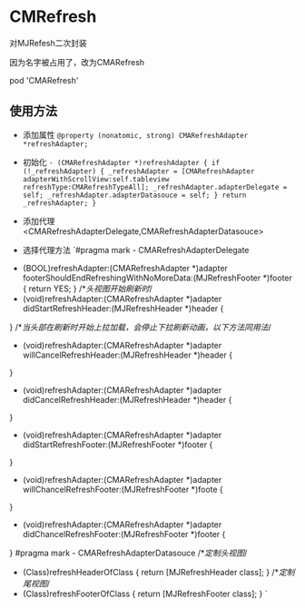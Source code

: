 # CMRefresh

对MJRefesh二次封装

因为名字被占用了，改为CMARefresh

pod 'CMARefresh'

## 使用方法
* 添加属性
`@property (nonatomic, strong) CMARefreshAdapter *refreshAdapter;
`

* 初始化
`- (CMARefreshAdapter *)refreshAdapter {
if (!_refreshAdapter) {
_refreshAdapter = [CMARefreshAdapter adapterWithScrollView:self.tableview refreshType:CMARefreshTypeAll];
_refreshAdapter.adapterDelegate = self;
_refreshAdapter.adapterDatasouce = self;
}
return _refreshAdapter;
}
`

* 添加代理
<CMARefreshAdapterDelegate,CMARefreshAdapterDatasouce>

* 选择代理方法
`#pragma mark - CMARefreshAdapterDelegate
- (BOOL)refreshAdapter:(CMARefreshAdapter *)adapter footerShouldEndRefreshingWithNoMoreData:(MJRefreshFooter *)footer
{
return YES;
}
/**头视图开始刷新时*/
- (void)refreshAdapter:(CMARefreshAdapter *)adapter didStartRefreshHeader:(MJRefreshHeader *)header
{

}
/**当头部在刷新时开始上拉加载，会停止下拉刷新动画，以下方法同用法*/
- (void)refreshAdapter:(CMARefreshAdapter *)adapter willCancelRefreshHeader:(MJRefreshHeader *)header
{

}
- (void)refreshAdapter:(CMARefreshAdapter *)adapter didCancelRefreshHeader:(MJRefreshHeader *)header
{

}
- (void)refreshAdapter:(CMARefreshAdapter *)adapter didStartRefreshFooter:(MJRefreshFooter *)footer
{

}
- (void)refreshAdapter:(CMARefreshAdapter *)adapter willChancelRefreshFooter:(MJRefreshFooter *)foote
{

}
- (void)refreshAdapter:(CMARefreshAdapter *)adapter didChancelRefreshFooter:(MJRefreshFooter *)footer
{

}
#pragma mark - CMARefreshAdapterDatasouce
/**定制头视图*/
- (Class)refreshHeaderOfClass
{
return [MJRefreshHeader class];
}
/**定制尾视图*/
- (Class)refreshFooterOfClass
{
return [MJRefreshFooter class];
}
`


